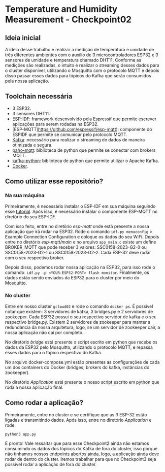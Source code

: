 # Temperature and Humidity Measurement - Checkpoint02

## Ideia inicial

A ideia desse trabalho é realizar a medição de temperatura e umidade de três diferentes ambientes com o auxílio de 3 microcontroladores ESP32 e 3 sensores de umidade e temperatura chamado DHT11. Conforme as medições são realizadas, o intuito é realizar o streaming desses dados para o cluster disponível, utilizando o Mosquitto com o protocolo MQTT e depois disso passar esses dados para tópicos do Kafka que serão consumidos pela nossa aplicação.

## Toolchain necessária

- 3 ESP32.
- 3 sensores DHT11.
- [ESP-IDF](https://github.com/espressif/esp-idf): framework desenvolvido pela Espressif que permite escrever aplicações para serem rodadas na ESP32.
- [ESP-MQTT]https://github.com/espressif/esp-mqtt): componente do ESPIDF que permite se comunicar pelo protocolo MQTT.
- [Kafka](https://kafka.apache.org/): necessário para realizar o streaming de dados de maneira otimizada e segura.
- [paho-mqtt](https://pypi.org/project/paho-mqtt/): biblioteca de python que permite se conectar com brokers MQTT.
- [kafka-python](https://pypi.org/project/kafka-python/): biblioteca de python que permite utilizar o Apache Kafka.
- [Docker](https://www.docker.com/).

## Como utilizar esse repositório?

### Na sua máquina

Primeiramente, é necessário instalar o ESP-IDF em sua máquina seguindo esse [tutorial](https://docs.espressif.com/projects/esp-idf/en/latest/esp32/get-started/linux-macos-setup.html). Após isso, é necessário instalar o componente ESP-MQTT no diretório do seu ESP-IDF.

Com isso feito, entre no diretõrio *esp-mqtt* onde estã presente a nossa aplicação que irã rodar na ESP32. Rode o comando `idf.py menuconfig` > Example Connection Configuration e coloque os dados do seu WiFi. Depois entre no diretório *esp-mqtt/main* e no arquivo `app_main.c` existe um define BROKER_MQTT que pode receber 3 valores: SSC0158-2023-G2-0 ou SSC0158-2023-G2-1 ou SSC0158-2023-G2-2. Cada ESP-32 deve rodar com o seu respectivo broker.

Depois disso, podemos rodar nossa aplicação na ESP32, para isso rode o comando: `idf.py -p <YOUR-ESP32-PORT> flash monitor`. Finalmente, os dados estão sendo enviados da ESP32 para o cluster por meio do Mosquitto.

### No cluster

Entre em nosso cluster `gcloud02` e rode o comando `docker ps`. É possível notar que existem: 3 servidores de kafka, 3 bridges.py e 2 servidores de zookeeper. Cada ESP32 possui o seu respectivo servidor de kafka e o seu respectivo bridge.py. Existem 2 servidores de zookeeper para manter a redundância da nossa arquitetura, logo, se um servidor de zookeeper cair, a nossa aplicação não cai por completo.

No diretório *bridge* está presente o script escrito em python que recebe os dados da ESP32 pelo Mosquitto, utilizando o protocolo MQTT, e repassa esses dados para o tópico respectivo do Kafka.

No arquivo docker-compose.yml estão presentes as configurações de cada um dos containers do Docker (bridges, brokers do kafka, instâncias do zookeeper).

No diretório *Application* está presente o nosso script escrito em python que roda a nossa aplicação final.

## Como rodar a aplicação?

Primeiramente, entre no cluster e se certifique que as 3 ESP-32 estão ligadas e transmitindo dados. Após isso, entre no diretório *Application* e rode:

`python3 app.py`

E pronto! Vale ressaltar que para esse Checkpoint2 ainda não estamos consumindo os dados dos tópicos do Kafka de fora do cluster, isso porque não tinhamos nossos endpoints abertos ainda, logo, a aplicação ainda deve rodar de dentro do cluster. Iremos trabalhar para que no Checkpoint3 seja possível rodar a aplicação de fora do cluster.
